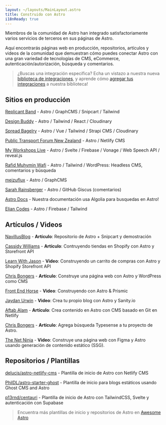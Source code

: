```yaml
---
layout: ~/layouts/MainLayout.astro
title: Construido con Astro
i18nReady: true
---
```


Miembros de la comunidad de Astro han integrado satisfactoriamente varios
servicios de terceros en sus páginas de Astro.

Aquí encontrarás páginas web en producción, repositorios, artículos y videos de
la comunidad que demuestran cómo puedes conectar Astro con una gran variedad de
tecnologías de CMS, eCommerce, autenticación/autorización, búsqueda y
comentarios.

> ¿Buscas una integración específica? Echa un vistazo a nuestra nueva
> [biblioteca de integraciones](https://astro.build/integrations), y aprende
> cómo
> [agregar tus integraciones](/en/guides/publish-to-npm/#integrations-library) a
> nuestra biblioteca!

## Sitios en producción

[Replicant Band](https://replicant.band) - Astro / GraphCMS / Snipcart /
Tailwind

[Design Buddy](https://design-buddy.netlify.app) - Astro / Tailwind / React /
Cloudinary

[Spread Bagelry](https://spreadbagelry.com) - Astro / Vue / Tailwind / Strapi
CMS / Cloudinary

[Public Transport Forum New Zealand](https://publictransportforum.nz/articles) -
Astro / Netlify CMS

[My Workshops Live](https://myworkshops.live) - Astro / Svelte / Firebase /
Vonage / Web Speech API / reveal.js

[Rafid Muhymin Wafi](https://softhardsystem.com/) - Astro / Tailwind /
WordPress: Headless CMS, comentarios y búsqueda

[meizuflux](https://meizuflux.com) - Astro / GraphCMS

[Sarah Rainsberger](https://www.rainsberger.ca/) - Astro / GitHub Giscus
(comentarios)

[Astro Docs](https://github.com/withastro/docs) - Nuestra documentación usa
Algolia para busquedas en Astro!

[Elian Codes](https://www.elian.codes/) - Astro / Firebase / Tailwind

## Artículos / Videos

[NavillusBlog](https://navillus.dev/blog/astro-plus-snipcart) - **Artículo**:
Repositorio de Astro + Snipcart y demostración

[Cassidy Williams](https://www.netlify.com/blog/2021/07/23/build-a-modern-shopping-site-with-astro-and-serverless-functions/) -
**Artículo**: Contruyendo tiendas en Shopify con Astro y Storefront API

[Learn With Jason](https://youtube.com/watch?v=FJOJmKFngLI) - **Video**:
Construyendo un carrito de compras con Astro y Shopify Storefront API

[Chris Bongers](https://blog.openreplay.com/building-an-astro-website-with-wordpress-as-a-headless-cms) -
**Artículo**: Construye una página web con Astro y WordPress como CMS

[Front End Horse](https://www.youtube.com/watch?v=qFUfuDSLdxM) - **Video**:
Construyendo con Astro & Prismic

[Jaydan Urwin](https://www.youtube.com/watch?v=-jAWLTfsSQw) - **Video**: Crea tu
propio blog con Astro y Sanity.io

[Aftab Alam](https://aalam.vercel.app/blog/astro-and-git-cms-netlify) -
**Artículo**: Crea contenido en Astro con CMS basado en Git en Netlify

[Chris Bongers](https://aviyel.com/post/1006/adding-typesense-search-to-an-astro-static-generated-website) -
**Artículo**: Agrega búsqueda Typesense a tu proyecto de Astro.

[The Net Ninja](https://www.youtube.com/playlist?list=PL4cUxeGkcC9hZm9NYpd4G-jhoeEk0ls--) -
**Video**: Construye una página web con Figma y Astro usando generación de
contenido estático (SSG).

## Repositorios / Plantillas

[delucis/astro-netlify-cms](https://github.com/delucis/astro-netlify-cms/) -
Plantilla de inicio de Astro con Netlify CMS

[PhilDL/astro-starter-ghost](https://github.com/PhilDL/astro-starter-ghost) -
Plantilla de inicio para blogs estáticos usando Ghost CMS and Astro

[p13rnd/centauri](https://github.com/p13rnd/centauri) - Plantilla de inicio de
Astro con TailwindCSS, Svelte y autenticación con Supabase

> Encuentra más plantillas de inicio y repositorios de Astro en
> [Awesome Astro](https://github.com/one-aalam/awesome-astro#%E2%84%B9%EF%B8%8F-repositoriesstarter-kitscomponents)
